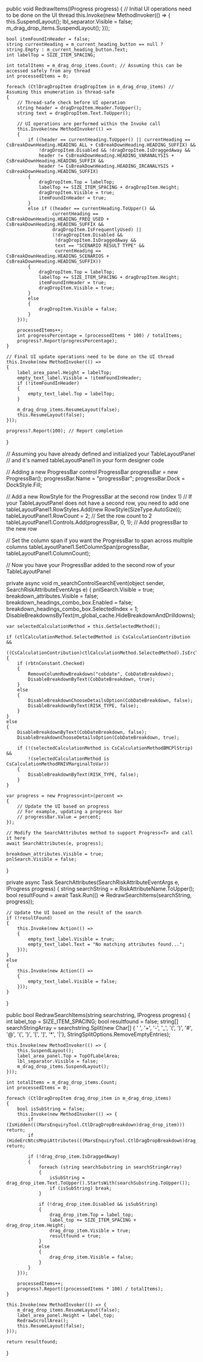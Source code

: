 public void RedrawItems(IProgress<int> progress)
{
    // Initial UI operations need to be done on the UI thread
    this.Invoke(new MethodInvoker(() =>
    {
        this.SuspendLayout();
        lbl_separator.Visible = false;
        m_drag_drop_items.SuspendLayout();
    }));

    bool itemFoundInHeader = false;
    string currentHeading = m_current_heading_button == null ? string.Empty : m_current_heading_button.Text;
    int labelTop = SIZE_ITEM_SPACING;

    int totalItems = m_drag_drop_items.Count; // Assuming this can be accessed safely from any thread
    int processedItems = 0;

    foreach (CtlDragDropItem dragDropItem in m_drag_drop_items) // Assuming this enumeration is thread-safe
    {
        // Thread-safe check before UI operation
        string header = dragDropItem.Header.ToUpper();
        string text = dragDropItem.Text.ToUpper();

        // UI operations are performed within the Invoke call
        this.Invoke(new MethodInvoker(() =>
        {
            if ((header == currentHeading.ToUpper() || currentHeading == CsBreakDownHeading.HEADING_ALL + CsBreakDownHeading.HEADING_SUFFIX) &&
                !dragDropItem.Disabled && !dragDropItem.IsDraggedAway &&
                header != CsBreakDownHeading.HEADING_VARANALYSIS + CsBreakDownHeading.HEADING_SUFFIX &&
                header != CsBreakDownHeading.HEADING_IRCANALYSIS + CsBreakDownHeading.HEADING_SUFFIX)
            {
                dragDropItem.Top = labelTop;
                labelTop += SIZE_ITEM_SPACING + dragDropItem.Height;
                dragDropItem.Visible = true;
                itemFoundInHeader = true;
            }
            else if ((header == currentHeading.ToUpper() && 
                     currentHeading == CsBreakDownHeading.HEADING_FREQ_USED + CsBreakDownHeading.HEADING_SUFFIX &&
                     dragDropItem.IsFrequentlyUsed) ||
                     (!dragDropItem.Disabled && 
                      !dragDropItem.IsDraggedAway && 
                      text == "SCENARIO RESULT TYPE" && 
                      currentHeading == CsBreakDownHeading.HEADING_SCENARIOS + CsBreakDownHeading.HEADING_SUFFIX))
            {
                dragDropItem.Top = labelTop;
                labelTop += SIZE_ITEM_SPACING + dragDropItem.Height;
                itemFoundInHeader = true;
                dragDropItem.Visible = true;
            }
            else
            {
                dragDropItem.Visible = false;
            }
        }));

        processedItems++;
        int progressPercentage = (processedItems * 100) / totalItems;
        progress?.Report(progressPercentage);
    }

    // Final UI update operations need to be done on the UI thread
    this.Invoke(new MethodInvoker(() =>
    {
        label_area_panel.Height = labelTop;
        empty_text_label.Visible = !itemFoundInHeader;
        if (!itemFoundInHeader)
        {
            empty_text_label.Top = labelTop;
        }

        m_drag_drop_items.ResumeLayout(false);
        this.ResumeLayout(false);
    }));

    progress?.Report(100); // Report completion
}








// Assuming you have already defined and initialized your TableLayoutPanel
// and it's named tableLayoutPanel1 in your form designer code

// Adding a new ProgressBar control
ProgressBar progressBar = new ProgressBar();
progressBar.Name = "progressBar";
progressBar.Dock = DockStyle.Fill;

// Add a new RowStyle for the ProgressBar at the second row (index 1)
// If your TableLayoutPanel does not have a second row, you need to add one
tableLayoutPanel1.RowStyles.Add(new RowStyle(SizeType.AutoSize));
tableLayoutPanel1.RowCount = 2; // Set the row count to 2
tableLayoutPanel1.Controls.Add(progressBar, 0, 1); // Add progressBar to the new row

// Set the column span if you want the ProgressBar to span across multiple columns
tableLayoutPanel1.SetColumnSpan(progressBar, tableLayoutPanel1.ColumnCount);

// Now you have your ProgressBar added to the second row of your TableLayoutPanel







private async void m_searchControlSearchEvent(object sender, SearchRiskAttributeEventArgs e)
{
    pnlSearch.Visible = true;
    breakdown_attributes.Visible = false;
    breakdown_headings_combo_box.Enabled = false;
    breakdown_headings_combo_box.SelectedIndex = 1;
    DisableBreakdownsByText(m_global_cache.HideBreakdownAndDrilldowns);

    var selectedCalculationMethod = this.GetSelectedMethod();

    if (ctlCalculationMethod.SelectedMethod is CsCalculationContribution && 
        ((CsCalculationContribution)ctlCalculationMethod.SelectedMethod).IsErcType)
    {
        if (rbtnConstant.Checked)
        {
            RemoveColumnRowBreakdown("cobdate", CobDateBreakdown);
            DisableBreakdownByText(CobDateBreakdown, true);
        }
        else
        {
            DisableBreakdownChooseDetailsOption(CobDateBreakdown, false);
            DisableBreakdownByText(RISK_TYPE, false);
        }
    }
    else
    {
        DisableBreakdownByText(CobDateBreakdown, false);
        DisableBreakdownChooseDetailsOption(CobDateBreakdown, true);

        if (!(selectedCalculationMethod is CsCalculationMethodBMCPlStrip) && 
            !(selectedCalculationMethod is CsCalculationMethodRNIVMarginalToVar))
        {
            DisableBreakdownByText(RISK_TYPE, false);
        }
    }

    var progress = new Progress<int>(percent =>
    {
        // Update the UI based on progress
        // For example, updating a progress bar
        // progressBar.Value = percent;
    });

    // Modify the SearchAttributes method to support Progress<T> and call it here
    await SearchAttributes(e, progress);

    breakdown_attributes.Visible = true;
    pnlSearch.Visible = false;
}



private async Task SearchAttributes(SearchRiskAttributeEventArgs e, IProgress<int> progress)
{
    string searchString = e.RiskAttributeName.ToUpper();
    bool resultFound = await Task.Run(() => RedrawSearchItems(searchString, progress));

    // Update the UI based on the result of the search
    if (!resultFound)
    {
        this.Invoke(new Action(() =>
        {
            empty_text_label.Visible = true;
            empty_text_label.Text = "No matching attributes found...";
        }));
    }
    else
    {
        this.Invoke(new Action(() =>
        {
            empty_text_label.Visible = false;
        }));
    }
}


public bool RedrawSearchItems(string searchstring, IProgress<int> progress)
{
    int label_top = SIZE_ITEM_SPACING;
    bool resultfound = false;
    string[] searchStringArray = searchstring.Split(new Char[] { ' ', '+', '-', '_', '(', ')', '#', '@', '{', '}', '[', ']', '*', '|'}, StringSplitOptions.RemoveEmptyEntries);

    this.Invoke(new MethodInvoker(() => {
        this.SuspendLayout();
        label_area_panel.Top = TopOfLabelArea;
        lbl_separator.Visible = false;
        m_drag_drop_items.SuspendLayout();
    }));

    int totalItems = m_drag_drop_items.Count;
    int processedItems = 0;

    foreach (CtlDragDropItem drag_drop_item in m_drag_drop_items)
    {
        bool isSubString = false;
        this.Invoke(new MethodInvoker(() => {
            if (IsHidden(((MarsEnquiryTool.CtlDragDropBreakdown)drag_drop_item))) return;
            if (HideErcNtcsMnpiAttributes(((MarsEnquiryTool.CtlDragDropBreakdown)drag_drop_item))) return;

            if (!drag_drop_item.IsDraggedAway)
            {
                foreach (string searchSubstring in searchStringArray)
                {
                    isSubString = drag_drop_item.Text.ToUpper().StartsWith(searchSubstring.ToUpper());
                    if (isSubString) break;
                }

                if (!drag_drop_item.Disabled && isSubString)
                {
                    drag_drop_item.Top = label_top;
                    label_top += SIZE_ITEM_SPACING + drag_drop_item.Height;
                    drag_drop_item.Visible = true;
                    resultfound = true;
                }
                else
                {
                    drag_drop_item.Visible = false;
                }
            }
        }));

        processedItems++;
        progress?.Report((processedItems * 100) / totalItems);
    }

    this.Invoke(new MethodInvoker(() => {
        m_drag_drop_items.ResumeLayout(false);
        label_area_panel.Height = label_top;
        RedrawScrollArea();
        this.ResumeLayout(false);
    }));

    return resultfound;
}
